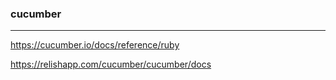 
### cucumber
---

https://cucumber.io/docs/reference/ruby

https://relishapp.com/cucumber/cucumber/docs











